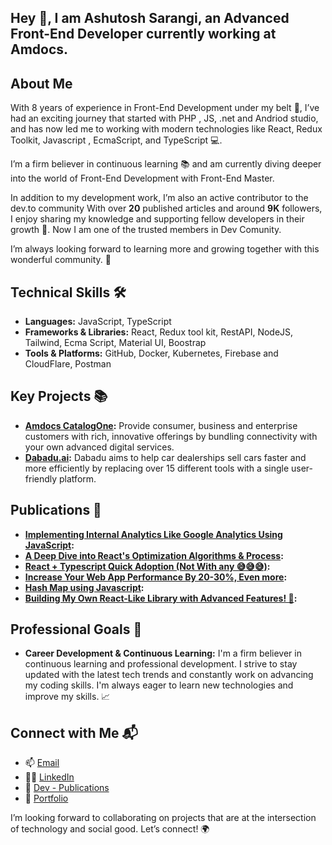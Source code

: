 ## Hey  👋, I am Ashutosh Sarangi, an Advanced Front-End Developer currently working at Amdocs.

## About Me
With 8 years of experience in Front-End Development under my belt 💼,
I’ve had an exciting journey that started with PHP , JS, .net and Andriod studio, and has now led me to working with modern technologies like React, Redux Toolkit, Javascript , EcmaScript, and TypeScript 💻.

I’m a firm believer in continuous learning 📚 and am currently diving deeper into the world of Front-End Development with Front-End Master.

In addition to my development work, I’m also an active contributor to the dev.to community With over **20** published articles and around **9K** followers, I enjoy sharing my knowledge and supporting fellow developers in their growth 🌱. Now I am one of the trusted members in Dev Comunity.

I’m always looking forward to learning more and growing together with this wonderful community. 🤝


## Technical Skills 🛠️
-   **Languages:**  JavaScript, TypeScript
-   **Frameworks & Libraries:**  React, Redux tool kit, RestAPI, NodeJS, Tailwind, Ecma Script, Material UI, Boostrap
-   **Tools & Platforms:**  GitHub, Docker, Kubernetes, Firebase and CloudFlare, Postman 

## Key Projects 📚

-   **[Amdocs CatalogOne](https://www.amdocs.com/products-services/catalog):**  Provide consumer, business and enterprise customers with rich, innovative offerings by bundling connectivity with your own advanced digital services.
-   **[Dabadu.ai](https://dabadu.ai/):** Dabadu aims to help car dealerships sell cars faster and more efficiently by replacing over 15 different tools with a single user-friendly platform.

## Publications 📄

-   **[Implementing Internal Analytics Like Google Analytics Using JavaScript](https://dev.to/ashutoshsarangi/implementing-internal-analytics-as-like-google-analytics-using-javascript-3l5m):**
-   **[A Deep Dive into React's Optimization Algorithms & Process](https://dev.to/ashutoshsarangi/a-deep-dive-into-reacts-optimization-algorithms-process-4k57):** 
-   **[React + Typescript Quick Adoption (Not With any 😅😅😅)](https://dev.to/ashutoshsarangi/react-typescript-quick-adoption-not-with-any--4hji):**
-   **[Increase Your Web App Performance By 20-30%, Even more](https://dev.to/ashutoshsarangi/performance-improvement-for-web-applications-1plk):**
-   **[Hash Map using Javascript](https://dev.to/ashutoshsarangi/hash-map-using-javascript-5d03):**
-   **[Building My Own React-Like Library with Advanced Features! 🚀](https://dev.to/ashutoshsarangi/building-my-own-react-like-library-with-advanced-features-49d1):**
  
## Professional Goals 🚀

-   **Career Development  & Continuous Learning:**  I'm a firm believer in continuous learning and professional development. I strive to stay updated with the latest tech trends and constantly work on advancing my coding skills. I'm always eager to learn new technologies and improve my skills. 📈

## Connect with Me 📬

-   📫  [Email](mailto:ashutoshsarangi95@gmail.com)
-   🧑‍💻  [LinkedIn](https://www.linkedin.com/in/ashutosh-sarangi-4a220a138/)
-   📃  [Dev - Publications](https://dev.to/ashutoshsarangi)
-   📄  [Portfolio](https://ashutoshsarangi.github.io/portfolio/#/)

I’m looking forward to collaborating on projects that are at the intersection of technology and social good. Let’s connect! 🌍
